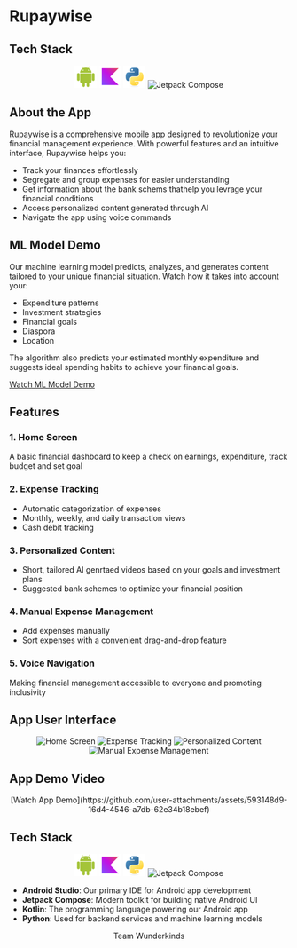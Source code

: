 # Rupaywise


## Tech Stack

<p align="center">
  <img src="https://raw.githubusercontent.com/devicons/devicon/master/icons/android/android-original.svg" alt="Android Studio" width="40" height="40"/>
  <img src="https://raw.githubusercontent.com/devicons/devicon/master/icons/kotlin/kotlin-original.svg" alt="Kotlin" width="40" height="40"/>
  <img src="https://raw.githubusercontent.com/devicons/devicon/master/icons/python/python-original.svg" alt="Python" width="40" height="40"/>
  <img src="https://raw.githubusercontent.com/JetBrains/compose-jb/master/artwork/compose-logo.svg" alt="Jetpack Compose" width="40" height="40"/>
</p>

##  About the App

Rupaywise is a comprehensive mobile app designed to revolutionize your financial management experience. With powerful features and an intuitive interface, Rupaywise helps you:

-  Track your finances effortlessly
-  Segregate and group expenses for easier understanding
-  Get information about the bank schems thathelp you levrage your financial conditions
-  Access personalized content generated through AI
-  Navigate the app using voice commands

##  ML Model Demo

Our  machine learning model predicts, analyzes, and generates content tailored to your unique financial situation. Watch how it takes into account your:

- Expenditure patterns
- Investment strategies
- Financial goals
- Diaspora
- Location

The algorithm also predicts your estimated monthly expenditure and suggests ideal spending habits to achieve your financial goals.

[Watch ML Model Demo](https://github.com/user-attachments/assets/2fb91aa5-7701-48a5-8b69-0fe7c479fddc)

##  Features

### 1. Home Screen
A basic financial dashboard to keep a check on earnings, expenditure, track budget and set goal

### 2. Expense Tracking
- Automatic categorization of expenses
- Monthly, weekly, and daily transaction views
- Cash debit tracking

### 3. Personalized Content
- Short, tailored AI genrtaed videos based on your goals and investment plans
- Suggested bank schemes to optimize your financial position

### 4. Manual Expense Management
- Add expenses manually
- Sort expenses with a convenient drag-and-drop feature

### 5. Voice Navigation
Making financial management accessible to everyone and promoting inclusivity




##  App User Interface

<p align="center">
  <img src="https://github.com/user-attachments/assets/a1e4db20-905e-4248-b5b2-443a3575c018" width="20%" alt="Home Screen" />
  <img src="https://github.com/user-attachments/assets/e70599c5-4c52-4171-a1e8-f0158cda08c1" width="20%" alt="Expense Tracking" /> 
  <img src="https://github.com/user-attachments/assets/a5573fbb-3598-4ef8-b9a5-072b88da4a1b" width="20%" alt="Personalized Content" />
  <img src="https://github.com/user-attachments/assets/1b705fcc-be4c-4748-aa8d-bbcc355f57ca" width="20%" alt="Manual Expense Management" />
</p>


##  App Demo Video
<p align="center">
  [Watch App Demo](https://github.com/user-attachments/assets/593148d9-16d4-4546-a7db-62e34b18ebef)
</p>

## Tech Stack

<p align="center">
  <img src="https://raw.githubusercontent.com/devicons/devicon/master/icons/android/android-original.svg" alt="Android Studio" width="40" height="40"/>
  <img src="https://raw.githubusercontent.com/devicons/devicon/master/icons/kotlin/kotlin-original.svg" alt="Kotlin" width="40" height="40"/>
  <img src="https://raw.githubusercontent.com/devicons/devicon/master/icons/python/python-original.svg" alt="Python" width="40" height="40"/>
  <img src="https://raw.githubusercontent.com/JetBrains/compose-jb/master/artwork/compose-logo.svg" alt="Jetpack Compose" width="40" height="40"/>
</p>

- **Android Studio**: Our primary IDE for Android app development
- **Jetpack Compose**: Modern toolkit for building native Android UI
- **Kotlin**: The programming language powering our Android app
- **Python**: Used for backend services and machine learning models

<p align="center">
  Team Wunderkinds
</p>
